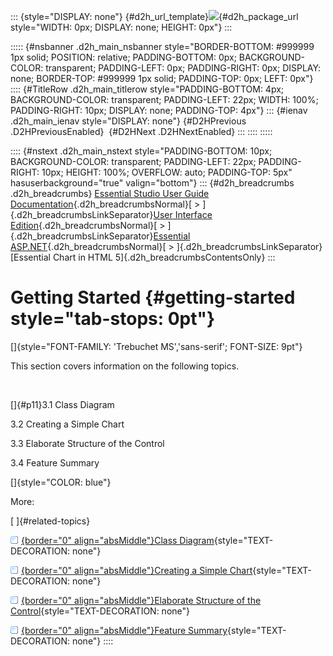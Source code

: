 ::: {style="DISPLAY: none"}
[](ms-xhelp:///?Id=d2h_url_template){#d2h_url_template}![](!package_url!){#d2h_package_url style="WIDTH: 0px; DISPLAY: none; HEIGHT: 0px"}
:::

::::: {#nsbanner .d2h_main_nsbanner style="BORDER-BOTTOM: #999999 1px solid; POSITION: relative; PADDING-BOTTOM: 0px; BACKGROUND-COLOR: transparent; PADDING-LEFT: 0px; PADDING-RIGHT: 0px; DISPLAY: none; BORDER-TOP: #999999 1px solid; PADDING-TOP: 0px; LEFT: 0px"}
:::: {#TitleRow .d2h_main_titlerow style="PADDING-BOTTOM: 4px; BACKGROUND-COLOR: transparent; PADDING-LEFT: 22px; WIDTH: 100%; PADDING-RIGHT: 10px; DISPLAY: none; PADDING-TOP: 4px"}
::: {#ienav .d2h_main_ienav style="DISPLAY: none"}
[](ms-xhelp:///?Id=699bd512-f912-439c-819b-b513ce02bee9){#D2HPrevious .D2HPreviousEnabled}  [](ms-xhelp:///?Id=8a8705b6-8030-4ef2-9e87-c31d1e60d6f1){#D2HNext .D2HNextEnabled}
:::
::::
:::::

:::: {#nstext .d2h_main_nstext style="PADDING-BOTTOM: 10px; BACKGROUND-COLOR: transparent; PADDING-LEFT: 22px; PADDING-RIGHT: 10px; HEIGHT: 100%; OVERFLOW: auto; PADDING-TOP: 5px" hasuserbackground="true" valign="bottom"}
::: {#d2h_breadcrumbs .d2h_breadcrumbs}
[Essential Studio User Guide Documentation](ms-xhelp:///?Id=12457748-09e3-4d74-a240-8e049cedf030){.d2h_breadcrumbsNormal}[ \> ]{.d2h_breadcrumbsLinkSeparator}[User Interface Edition](ms-xhelp:///?Id=c29296b7-531c-413b-a0ec-488ca1f7f669){.d2h_breadcrumbsNormal}[ \> ]{.d2h_breadcrumbsLinkSeparator}[Essential ASP.NET](ms-xhelp:///?Id=25c35330-c127-4dad-9a92-ed79dc7261a6){.d2h_breadcrumbsNormal}[ \> ]{.d2h_breadcrumbsLinkSeparator}[Essential Chart in HTML 5]{.d2h_breadcrumbsContentsOnly}
:::

# Getting Started {#getting-started style="tab-stops: 0pt"}

[]{style="FONT-FAMILY: 'Trebuchet MS','sans-serif'; FONT-SIZE: 9pt"} 

This section covers information on the following topics.

 

[]{#p11}3.1 Class Diagram

3.2 Creating a Simple Chart

3.3 Elaborate Structure of the Control

3.4 Feature Summary

[]{style="COLOR: blue"} 

More:

[ ]{#related-topics}

[![](button.gif){border="0" align="absMiddle"}Class Diagram](ms-xhelp:///?Id=8a8705b6-8030-4ef2-9e87-c31d1e60d6f1){style="TEXT-DECORATION: none"}

[![](button.gif){border="0" align="absMiddle"}Creating a Simple Chart](ms-xhelp:///?Id=b549338c-102d-42e9-be57-55f61eb193f9){style="TEXT-DECORATION: none"}

[![](button.gif){border="0" align="absMiddle"}Elaborate Structure of the Control](ms-xhelp:///?Id=42942d57-60bf-42e4-b539-1d560772ebac){style="TEXT-DECORATION: none"}

[![](button.gif){border="0" align="absMiddle"}Feature Summary](ms-xhelp:///?Id=af57f51a-5301-4741-9d18-31f4611533cf){style="TEXT-DECORATION: none"}
::::
